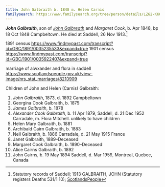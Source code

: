```yaml
---
title: John Galbraith b. 1848 m. Helen Carnis
familysearch: https://www.familysearch.org/tree/person/details/LZ62-KK8
---
```

***John Galbraith***, son of *[John Galbreath](galbreath-john-1821.md)* and *Margaret Cook*, b. Apr 1848, bp 18 Oct 1848 Campbeltown.  He died at Saddell, 26 Nov 1913.[^death]


1891 census https://www.findmypast.com/transcript?id=GBC/1891/0035235533&expand=true
1901 census https://www.findmypast.com/transcript?id=GBC/1901/0035922407&expand=true

marriage of alwxander and flora in saddell https://www.scotlandspeople.gov.uk/view-image/nrs_stat_marriages/8210909

Children of John and Helen (Carnis) Galbraith:

1. *John Galbraith*, 1873, d. 1892 Campbeltown
2. Georgina Cook Galbraith, b. 1875
3. *James Galbraith*, b. 1878
4. *Alexander Cook Galbraith*, b. 11 Apr 1879, Saddell, d. 21 Dec 1952 Carradale, m. Flora Mitchell.  unlikely to have children
5. Helen Mary Galbraith, b. 1881
6. Archibald Cairn Galbraith, b. 1883
7. Neil Galbraith, b. 1886 Carradale,  d. 21 May 1915 France
8. Janet Galbraith, 1889–Deceased 
9. Margaret Cook Galbraith, b. 1890–Deceased
10. Alice Cairns Galbraith, b. 1892
11. John Cairns, b. 19 May 1894 Saddell, d. Mar 1959, Montreal, Quebec, Canada

[^death]: Statutory records of Saddell; 1913 GALBRAITH, JOHN (Statutory registers Deaths 531/1 10); [ScotlandsPeople](https://www.scotlandspeople.gov.uk/view-image/nrs_stat_deaths/6546312)

